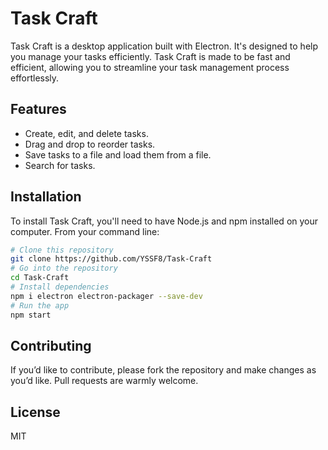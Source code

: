 # Task Craft

Task Craft is a desktop application built with Electron. It's designed to help you manage your tasks efficiently.
Task Craft is made to be fast and efficient, allowing you to streamline your task management process effortlessly.

## Features

- Create, edit, and delete tasks.
- Drag and drop to reorder tasks.
- Save tasks to a file and load them from a file.
- Search for tasks.

## Installation

To install Task Craft, you'll need to have Node.js and npm installed on your computer. From your command line:

```bash
# Clone this repository
git clone https://github.com/YSSF8/Task-Craft
# Go into the repository
cd Task-Craft
# Install dependencies
npm i electron electron-packager --save-dev
# Run the app
npm start
```

## Contributing

If you’d like to contribute, please fork the repository and make changes as you’d like. Pull requests are warmly welcome.

## License

MIT
